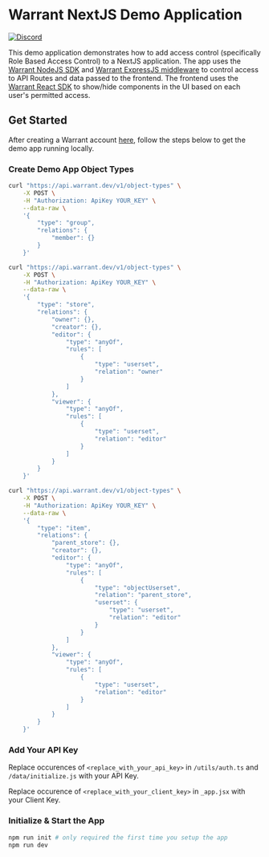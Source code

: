 # Warrant NextJS Demo Application

[![Discord](https://img.shields.io/discord/865661082203193365?label=discord)](https://discord.gg/QNCMKWzqET)

This demo application demonstrates how to add access control (specifically Role Based Access Control) to a NextJS application. The app uses the [Warrant NodeJS SDK](https://www.npmjs.com/package/@warrantdev/warrant-node) and [Warrant ExpressJS middleware](https://www.npmjs.com/package/@warrantdev/warrant-express-middleware) to control access to API Routes and data passed to the frontend. The frontend uses the [Warrant React SDK](https://www.npmjs.com/package/@warrantdev/react-warrant-js) to show/hide components in the UI based on each user's permitted access.

## Get Started

After creating a Warrant account [here](https://app.warrant.dev/signup), follow the steps below to get the demo app running locally.

### Create Demo App Object Types
```bash
curl "https://api.warrant.dev/v1/object-types" \
    -X POST \
    -H "Authorization: ApiKey YOUR_KEY" \
    --data-raw \
    '{
        "type": "group",
        "relations": {
            "member": {}
        }
    }'
```
```bash
curl "https://api.warrant.dev/v1/object-types" \
    -X POST \
    -H "Authorization: ApiKey YOUR_KEY" \
    --data-raw \
    '{
        "type": "store",
        "relations": {
            "owner": {},
            "creator": {},
            "editor": {
                "type": "anyOf",
                "rules": [
                    {
                        "type": "userset",
                        "relation": "owner"
                    }
                ]
            },
            "viewer": {
                "type": "anyOf",
                "rules": [
                    {
                        "type": "userset",
                        "relation": "editor"
                    }
                ]
            }
        }
    }'
```
```bash
curl "https://api.warrant.dev/v1/object-types" \
    -X POST \
    -H "Authorization: ApiKey YOUR_KEY" \
    --data-raw \
    '{
        "type": "item",
        "relations": {
            "parent_store": {},
            "creator": {},
            "editor": {
                "type": "anyOf",
                "rules": [
                    {
                        "type": "objectUserset",
                        "relation": "parent_store",
                        "userset": {
                            "type": "userset",
                            "relation": "editor"
                        }
                    }
                ]
            },
            "viewer": {
                "type": "anyOf",
                "rules": [
                    {
                        "type": "userset",
                        "relation": "editor"
                    }
                ]
            }
        }
    }'
```

### Add Your API Key
Replace occurences of `<replace_with_your_api_key>` in `/utils/auth.ts` and `/data/initialize.js` with your API Key.

Replace occurence of `<replace_with_your_client_key>` in `_app.jsx` with your Client Key.

### Initialize & Start the App
```bash
npm run init # only required the first time you setup the app
npm run dev
```
